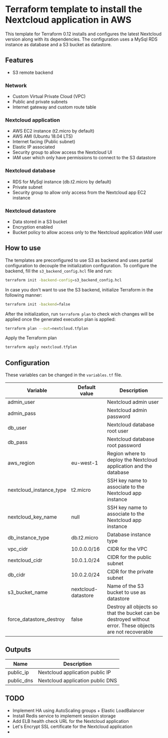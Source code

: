 # Terraform template to install the Nextcloud application in AWS

This template for Terraform 0.12 installs and configures the latest Nextcloud version along with its dependencies. The configuration uses a MySql RDS instance as database and a S3 bucket as datastore.
  
## Features

* S3 remote backend

### Network

* Custom Virtual Private Cloud (VPC)
* Public and private subnets
* Internet gateway and custom route table

### Nextcloud application

* AWS EC2 instance (t2.micro by default)
* AWS AMI (Ubuntu 18.04 LTS)
* Internet facing (Public subnet)
* Elastic IP associated
* Security group to allow access the Nextcloud UI
* IAM user which only have permissions to connect to the S3 datastore

### Nextcloud database

* RDS for MySql instance (db.t2.micro by default)
* Private subnet
* Security group to allow only access from the Nextcloud app EC2 instance

### Nextcloud datastore

* Data stored in a S3 bucket
* Encryption enabled
* Bucket policy to allow access only to the Nextcloud application IAM user

## How to use

The templates are preconfigured to use S3 as backend and uses partial configuration to decouple the initialization configuration. To configure the backend, fill the `s3_backend_config.hcl` file and run:

```bash
terraform init -backend-config=s3_backend_config.hcl
```

In case you don't want to use the S3 backend, initialize Terraform in the following manner:

```bash
terraform init -backend=false
```

After the initialization, run `terraform plan` to check wich changes will be applied once the generated execution plan is applied:

```bash
terraform plan --out=nextcloud.tfplan
```

Apply the Terraform plan

```bash
terraform apply nextcloud.tfplan
```

## Configuration

These variables can be changed in the `variables.tf` file.

| Variable | Default value | Description |
|----------|---------------|-------------|
| admin_user |  | Nextcloud admin user |
| admin_pass |  | Nextcloud admin password |
| db_user |  | Nextcloud database root user |
| db_pass |  | Nextcloud database root password
| aws_region | eu-west-1 | Region where to deploy the Nextcloud application and the database |
| nextcloud_instance_type | t2.micro | SSH key name to associate to the Nextcloud app instance |
| nextcloud_key_name | null | SSH key name to associate to the Nextcloud app instance |
| db_instance_type | db.t2.micro | Database instance type |
| vpc_cidr | 10.0.0.0/16 | CIDR for the VPC |
| nextcloud_cidr | 10.0.1.0/24 | CIDR for the public subnet |
| db_cidr | 10.0.2.0/24 | CIDR for the private subnet |
| s3_bucket_name | nextcloud-datastore | Name of the S3 bucket to use as datastore |
| force_datastore_destroy | false | Destroy all objects so that the bucket can be destroyed without error. These objects are not recoverable |

## Outputs

| Name | Description |
|------|-------------|
| public_ip | Nextcloud application public IP |
| public_dns | Nextcloud application public DNS |

## TODO

* Implement HA using AutoScaling groups + Elastic LoadBalancer
* Install Redis service to implement session storage
* Add ELB health check URL for the Nextcloud application
* Let's Encrypt SSL certificate for the Nextcloud application
* 
